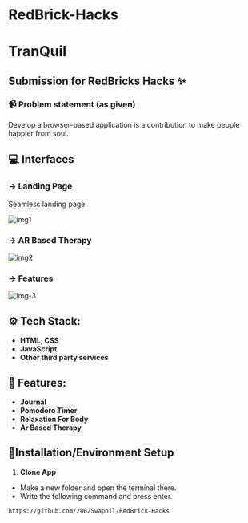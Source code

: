 # RedBrick-Hacks
# TranQuil
## Submission for RedBricks Hacks ✨

### 📹 Problem statement (as given)
Develop a browser-based application is a contribution to make people happier from soul.   

## 	💻 Interfaces

### **→** Landing Page
Seamless landing page.

![img1](https://user-images.githubusercontent.com/90378057/174466595-60470304-2a5b-4db9-9ecf-1559767870c7.jpg)
### **→** AR Based Therapy
![img2](https://user-images.githubusercontent.com/90378057/174466665-0ff4de0c-981d-4bf3-a688-854e70ee0569.jpg)
### **→** Features
![img-3](https://user-images.githubusercontent.com/90378057/174466666-498acbc5-a134-4360-8ecb-74885e250f3a.jpg)

## ⚙️ Tech Stack: 

- **HTML, CSS**
- **JavaScript**
- **Other third party services**


## 🧰 Features:

- **Journal**
- **Pomodoro Timer**
- **Relaxation For Body**
- **Ar Based Therapy**
## 🚩Installation/Environment Setup

1. **Clone App**
- Make a new folder and open the terminal there.
- Write the following command and press enter.

`https://github.com/2002Swapnil/RedBrick-Hacks`

